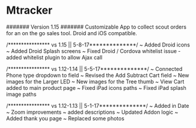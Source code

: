 # Mtracker
####### Version 1.15 ####### 
Customizable App to collect scout orders for an on the go sales tool.
Droid and iOS compatible. 

/**************** vs 1.15  || 5-8-17**************/
~ Added Droid icons
~ Added Droid Splash screens
~ Fixed Droid / Cordova whitelist issue - added whitelist plugin to allow Ajax call
 
/**************** vs 1.12-1.14  || 5-5-17**************/
~ Connected Phone type dropdown to field
~ Revised the Add Subtract Cart field
~ New images for the Larger LED
~ New images for the Tree thumb
~ View Cart added to main product page
~ Fixed iPad icons paths
~ Fixed iPad splash image paths

/**************** vs 1.12-1.13  || 5-1-17**************/
~ Added in Date 
~ Zoom improvements 
~ added descriptions 
~ Updated Addon logic 
~ Added thank you page 
~ Replaced some photos

